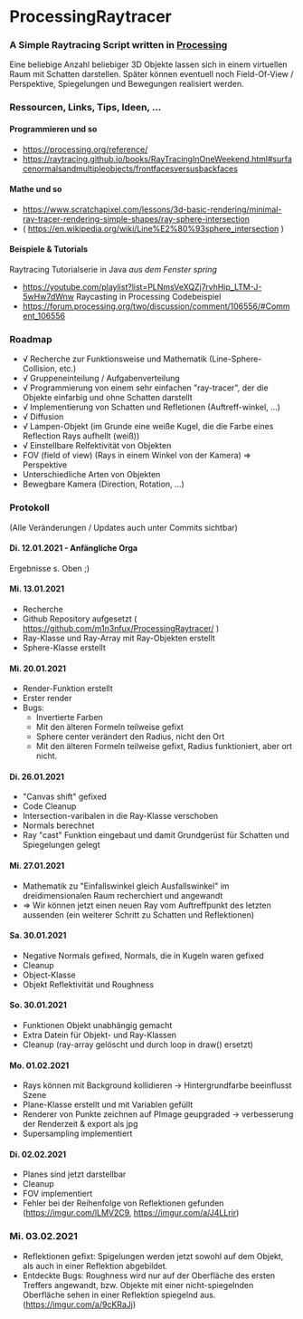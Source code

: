 # ProcessingRaytracer
### A Simple Raytracing Script written in [Processing](https://processing.org)

Eine beliebige Anzahl beliebiger 3D Objekte lassen sich in einem virtuellen Raum mit Schatten darstellen.
Später können eventuell noch Field-Of-View / Perspektive, Spiegelungen und Bewegungen realisiert werden.

### Ressourcen, Links, Tips, Ideen, ...
#### Programmieren und so
- https://processing.org/reference/
- https://raytracing.github.io/books/RayTracingInOneWeekend.html#surfacenormalsandmultipleobjects/frontfacesversusbackfaces

#### Mathe und so
- https://www.scratchapixel.com/lessons/3d-basic-rendering/minimal-ray-tracer-rendering-simple-shapes/ray-sphere-intersection
- ( https://en.wikipedia.org/wiki/Line%E2%80%93sphere_intersection )

#### Beispiele & Tutorials
Raytracing Tutorialserie in Java *aus dem Fenster spring*
- https://youtube.com/playlist?list=PLNmsVeXQZj7rvhHip_LTM-J-5wHw7dWnw 
Raycasting in Processing Codebeispiel 
- https://forum.processing.org/two/discussion/comment/106556/#Comment_106556



### Roadmap
- √ Recherche zur Funktionsweise und Mathematik (Line-Sphere-Collision, etc.) 
- √ Gruppeneinteilung / Aufgabenverteilung
- √ Programmierung von einem sehr einfachen "ray-tracer", der die Objekte einfarbig und ohne Schatten darstellt
- √ Implementierung von Schatten und Refletionen (Auftreff-winkel, ...)
- √ Diffusion
- √ Lampen-Objekt (im Grunde eine weiße Kugel, die die Farbe eines Reflection Rays aufhellt (weiß))
- √ Einstellbare Relfektivität von Objekten
- FOV (field of view) (Rays in einem Winkel von der Kamera) => Perspektive
- Unterschiedliche Arten von Objekten
- Bewegbare Kamera (Direction, Rotation, ...)



### Protokoll
(Alle Veränderungen / Updates auch unter Commits sichtbar)
#### Di. 12.01.2021 - Anfängliche Orga
Ergebnisse s. Oben ;)

#### Mi. 13.01.2021 
- Recherche
- Github Repository aufgesetzt ( https://github.com/m1n3nfux/ProcessingRaytracer/ )
- Ray-Klasse und Ray-Array mit Ray-Objekten erstellt
- Sphere-Klasse erstellt

#### Mi. 20.01.2021
- Render-Funktion erstellt
- Erster render
- Bugs:
  * Invertierte Farben
  * Mit den älteren Formeln teilweise gefixt
  * Sphere center verändert den Radius, nicht den Ort
  * Mit den älteren Formeln teilweise gefixt, Radius funktioniert, aber ort nicht.  

#### Di. 26.01.2021
- "Canvas shift" gefixed
- Code Cleanup
- Intersection-varibalen in die Ray-Klasse verschoben
- Normals berechnet
- Ray "cast" Funktion eingebaut und damit Grundgerüst für Schatten und Spiegelungen gelegt

#### Mi. 27.01.2021
- Mathematik zu "Einfallswinkel gleich Ausfallswinkel" im dreidimensionalen Raum recherchiert und angewandt
- => Wir können jetzt einen neuen Ray vom Auftreffpunkt des letzten aussenden (ein weiterer Schritt zu Schatten und Reflektionen)

#### Sa. 30.01.2021
- Negative Normals gefixed, Normals, die in Kugeln waren gefixed
- Cleanup
- Object-Klasse
- Objekt Reflektivität und Roughness

#### So. 30.01.2021
- Funktionen Objekt unabhängig gemacht
- Extra Datein für Objekt- und Ray-Klassen
- Cleanup (ray-array gelöscht und durch loop in draw() ersetzt)

#### Mo. 01.02.2021
- Rays können mit Background kollidieren -> Hintergrundfarbe beeinflusst Szene
- Plane-Klasse erstellt und mit Variablen gefüllt
- Renderer von Punkte zeichnen auf PImage geupgraded -> verbesserung der Renderzeit & export als jpg
- Supersampling implementiert

#### Di. 02.02.2021
- Planes sind jetzt darstellbar
- Cleanup
- FOV implementiert
- Fehler bei der Reihenfolge von Reflektionen gefunden (https://imgur.com/lLMV2C9, https://imgur.com/a/J4LLrir)

### Mi. 03.02.2021
- Reflektionen gefixt: Spigelungen werden jetzt sowohl auf dem Objekt, als auch in einer Reflektion abgebildet.
- Entdeckte Bugs: Roughness wird nur auf der Oberfläche des ersten Treffers angewandt, 
  bzw. Objekte mit einer nicht-spiegelnden Oberfläche sehen in einer Reflektion spiegelnd aus. (https://imgur.com/a/9cKRaJj)
